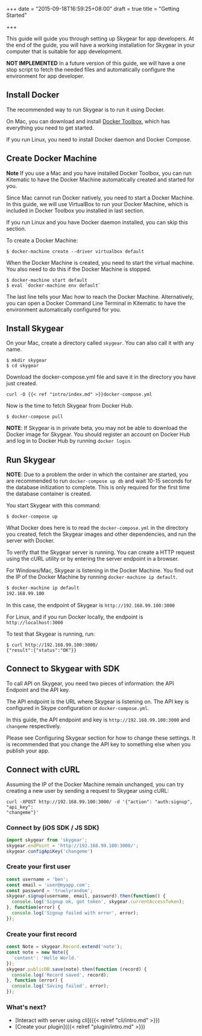 +++
date = "2015-09-18T16:59:25+08:00"
draft = true
title = "Getting Started"

+++

This guide will guide you through setting up Skygear for app developers.
At the end of the guide, you will have a working installation for Skygear
in your computer that is suitable for app development.

**NOT IMPLEMENTED** In a future version of this guide, we will have a
one stop script to fetch the needed files and automatically configure the
environment for app developer.

## Install Docker

The recommended way to run Skygear is to run it using Docker.

On Mac, you can download and install [Docker Toolbox](http://docs.docker.com/mac/step_one/),
which has everything you need to get started.

If you run Linux, you need to install Docker daemon and Docker Compose.

## Create Docker Machine

**Note** If you use a Mac and you have installed Docker Toolbox, you can run
Kitematic to have the Docker Machine automatically created and started for you.

Since Mac cannot run Docker natively, you need to start a Docker Machine. In
this guide, we will use VirtualBox to run your Docker Machine, which is included
in Docker Toolbox you installed in last section.

If you run Linux and you have Docker daemon installed, you can skip this
section.

To create a Docker Machine:

```
$ docker-machine create --driver virtualbox default
```

When the Docker Machine is created, you need to start the virtual machine. You
also need to do this if the Docker Machine is stopped.

```
$ docker-machine start default
$ eval `docker-machine env default`
```

The last line tells your Mac how to reach the Docker Machine. Alternatively,
you can open a Docker Command Line Terminal in Kitematic to have the environment
automatically configured for you.

## Install Skygear

On your Mac, create a directory called `skygear`. You can also call it with any
name.

```
$ mkdir skygear
$ cd skygear
```

Download the docker-compose.yml file and save it in the directory you have just created.

```
curl -O {{< ref "intro/index.md" >}}docker-compose.yml
```

Now is the time to fetch Skygear from Docker Hub.

```
$ docker-compose pull
```

**NOTE**: If Skygear is in private beta, you may not be able to download
the Docker image for Skygear. You should register an account on Docker Hub
and log in to Docker Hub by running `docker login`.

## Run Skygear

**NOTE**: Due to a problem the order in which the container are started,
you are recommended to run `docker-compose up db` and wait 10-15 seconds for the
database initization to complete. This is only required for the first time the
database container is created.

You start Skygear with this command:

```
$ docker-compose up
```

What Docker does here is to read the `docker-compose.yml` in the directory
you created, fetch the Skygear images and other dependencies, and run the
server with Docker.

To verify that the Skygear server is running. You can create a HTTP request
using the cURL utility or by entering the server endpoint in a browser.

For Windows/Mac, Skygear is listening in the Docker Machine. You find out the IP
of the Docker Machine by running `docker-machine ip default`.

``` bash
$ docker-machine ip default
192.168.99.100
```

In this case, the endpoint of Skygear is `http://192.168.99.100:3000`

For Linux, and if you run Docker locally, the endpoint is `http://localhost:3000`

To test that Skygear is running, run:

```
$ curl http://192.168.99.100:3000/
{"result":{"status":"OK"}}
```

## Connect to Skygear with SDK

To call API on Skygear, you need two pieces of information: the API Endpoint
and the API key.

The API endpoint is the URL where Skygear is listening on.
The API key is configured in Skype configuration or `docker-compose.yml`.

In this guide, the API endpoint and key is `http://192.168.99.100:3000` and
`changeme` respectively.

Please see Configuring Skygear section for how to change these settings. It is
recommended that you change the API key to something else when you publish your app.

## Connect with cURL

Assuming the IP of the Docker Machine remain unchanged, you can
try creating a new user by sending a request to Skygear using cURL:

```
curl -XPOST http://192.168.99.100:3000/ -d '{"action": "auth:signup", "api_key":
"changeme"}'
```

### Connect by (iOS SDK / JS SDK)


``` javascript
import skygear from 'skygear';
skygear.endPoint = 'http://192.168.99.100:3000/';
skygear.configApiKey('changeme')
```

### Create your first user

``` javascript
const username = 'ben';
const email = 'user@myapp.com';
const password = 'truelyrandom';
skygear.signup(username, email, password).then(function() {
  console.log('Signup ok, got token', skygear.currentAccessToken);
}, function(error) {
  console.log('Signup failed with error', error);
});
```

### Create your first record

``` javascript
const Note = skygear.Record.extend('note');
const note = new Note({
  'content': 'Hello World.'
});
skygear.publicDB.save(note).then(function (record) {
  console.log('Record saved', record);
}, function (error) {
  console.log('Saving failed', error);
});

```

### What's next?

- [Interact with server using cli]({{< relref "cli/intro.md" >}})
- [Create your plugin]({{< relref "plugin/intro.md" >}})
